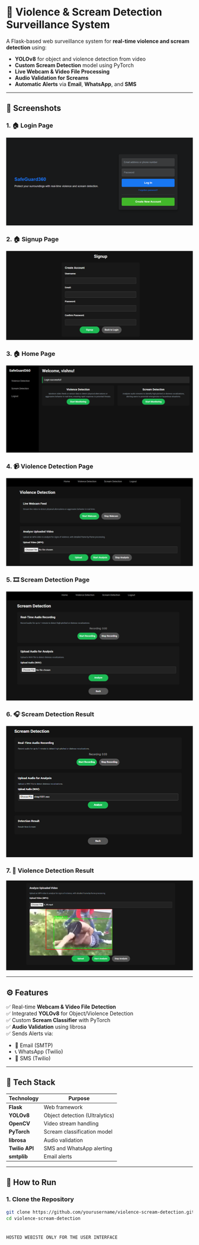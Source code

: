 # 🔐 Violence & Scream Detection Surveillance System

A Flask-based web surveillance system for **real-time violence and scream detection** using:

- **YOLOv8** for object and violence detection from video
- **Custom Scream Detection** model using PyTorch
- **Live Webcam & Video File Processing**
- **Audio Validation for Screams**
- **Automatic Alerts** via **Email**, **WhatsApp**, and **SMS**

---

## 📸 Screenshots

### 1. 🏠 Login Page  
![Login Page](SCREENSHOT/scrn_.PNG)

### 2. 🏠 Signup Page  
![Signup Page](SCREENSHOT/scrn_2.PNG)

### 3. 🏠 Home Page  
![Home Page](SCREENSHOT/home.PNG)

### 4. 📹 Violence Detection Page  
![Violence Detection](SCREENSHOT/scrn_3.PNG)

### 5. 🎞️ Scream Detection Page  
![Scream Detection](SCREENSHOT/scrn_5.PNG)

### 6. 🎧 Scream Detection Result  
![Scream Detected](SCREENSHOT/scrn_6.PNG)

### 7. 🚨 Violence Detection Result  
![Violence Detected](SCREENSHOT/scrn_4.PNG)



---

## ⚙️ Features

✅ Real-time **Webcam & Video File Detection**  
✅ Integrated **YOLOv8** for Object/Violence Detection  
✅ Custom **Scream Classifier** with PyTorch  
✅ **Audio Validation** using librosa  
✅ Sends Alerts via:
- 📧 Email (SMTP)
- 📞 WhatsApp (Twilio)
- 📲 SMS (Twilio)

---

## 🧠 Tech Stack

| Technology | Purpose |
|------------|---------|
| **Flask**  | Web framework |
| **YOLOv8** | Object detection (Ultralytics) |
| **OpenCV** | Video stream handling |
| **PyTorch** | Scream classification model |
| **librosa** | Audio validation |
| **Twilio API** | SMS and WhatsApp alerting |
| **smtplib** | Email alerts |

---

## 🚀 How to Run

### 1. Clone the Repository

```bash
git clone https://github.com/yourusername/violence-scream-detection.git
cd violence-scream-detection


HOSTED WEBISTE ONLY FOR THE USER INTERFACE

